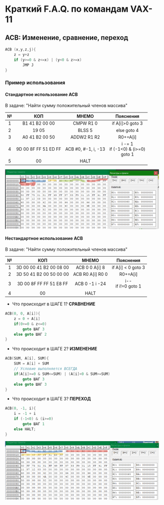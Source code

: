 # Краткий F.A.Q. по командам VAX-11

## ACB: Изменение, сравнение, переход
```C
ACB (x,y,z,j){
    z = y+z
    if (y>=0 & z<=x) | (y<0 & z>=x)
        JMP J
}
```
### Пример использования
#### Стандартное использование ACB
В задаче: "Найти сумму положительный членов массива"

|  № |  КОП | МНЕМО  |  Пояснения |
|:---:|:---:|:---:|:---:|
| 1 | B1 41 B2 00 00  | CMPW R1 0  |  if A[i]>0 goto 3 |
| 2 | 19 05  | BLSS 5  | else goto 4  |
| 3 | A0 41 B2 00 50  | ADDW2 R1 R2  | R0+=A[i]  |
| 4 | 9D 00 8F FF 51  ED FF |  ACB  #0, #-1, i, -13 | i -= 1  <br> if (-1<0) & (i>=0) <br> goto 1 |
| 5 | 00  |  HALT | |

![1](../img/B1-41-B2-00-00.png)

#### Нестандартное использование ACB
В задаче: "Найти сумму положительный членов массива"

|  № |  КОП | МНЕМО  |  Пояснения |
|:---:|:---:|:---:|:---:|
| 1 |3D 00 00 41 B2 00 08 00  | ACB 0 0 A[i] 8 |  if A[i] < 0 goto 3 |
| 2 | 3D 50 41 B2 00 50 00 00  | ACB R0 A[i] R0 0 | R0+=A[i]  |
| 3 | 3D 00 8F FF FF 51 E8 FF  | ACB 0 -1 i -24  |  i-- <br> if i!=0 goto 1 |
| 4 | 00  |  HALT | |

* Что происходит в ШАГЕ 1? 
**СРАВНЕНИЕ**
```C
ACB(0, 0, A[i]){
    z = 0 + A[i]
    if(0>=0 & z<=0)
        goto ШАГ 3
    else goto ШАГ 2
}
```
* Что происходит в ШАГЕ 2? 
**ИЗМЕНЕНИЕ**
```C
ACB(SUM, A[i], SUM){
    SUM = A[i] + SUM
    // Условие выполняется ВСЕГДА
    if(A[i]>=0 & SUM<=SUM) | (A[i]<0 & SUM>=SUM)
        goto ШАГ 3
    else goto ШАГ 3
}
```
* Что происходит в ШАГЕ 3? 
**ПЕРЕХОД**
```C
ACB(0, -1, i){
    i = -1 + i
    if (-1<0) & (i>=0)
        goto ШАГ 1
    else HALT;
}
```
![2](../img/3D-3D-3D.png)